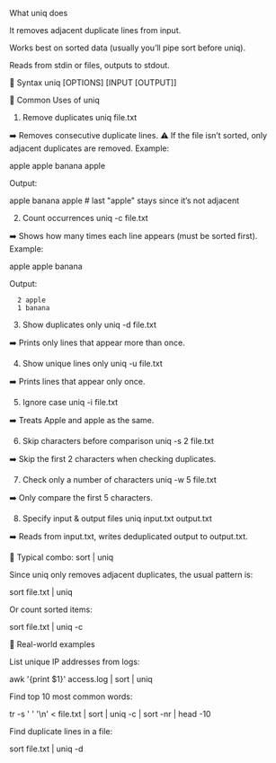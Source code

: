 What uniq does

It removes adjacent duplicate lines from input.

Works best on sorted data (usually you’ll pipe sort before uniq).

Reads from stdin or files, outputs to stdout.

🔹 Syntax
uniq [OPTIONS] [INPUT [OUTPUT]]

🔹 Common Uses of uniq
1. Remove duplicates
uniq file.txt


➡️ Removes consecutive duplicate lines.
⚠️ If the file isn’t sorted, only adjacent duplicates are removed.
Example:

apple
apple
banana
apple


Output:

apple
banana
apple   # last "apple" stays since it’s not adjacent

2. Count occurrences
uniq -c file.txt


➡️ Shows how many times each line appears (must be sorted first).
Example:

apple
apple
banana


Output:

      2 apple
      1 banana

3. Show duplicates only
uniq -d file.txt


➡️ Prints only lines that appear more than once.

4. Show unique lines only
uniq -u file.txt


➡️ Prints lines that appear only once.

5. Ignore case
uniq -i file.txt


➡️ Treats Apple and apple as the same.

6. Skip characters before comparison
uniq -s 2 file.txt


➡️ Skip the first 2 characters when checking duplicates.

7. Check only a number of characters
uniq -w 5 file.txt


➡️ Only compare the first 5 characters.

8. Specify input & output files
uniq input.txt output.txt


➡️ Reads from input.txt, writes deduplicated output to output.txt.

🔹 Typical combo: sort | uniq

Since uniq only removes adjacent duplicates, the usual pattern is:

sort file.txt | uniq


Or count sorted items:

sort file.txt | uniq -c

🔹 Real-world examples

List unique IP addresses from logs:

awk '{print $1}' access.log | sort | uniq


Find top 10 most common words:

tr -s ' ' '\n' < file.txt | sort | uniq -c | sort -nr | head -10


Find duplicate lines in a file:

sort file.txt | uniq -d
